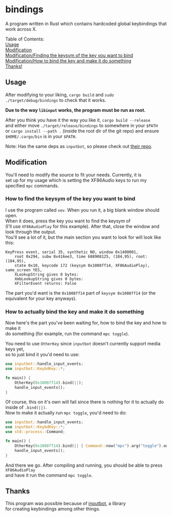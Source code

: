 # bindings

A program written in Rust which contains hardcoded global keybindings that work across X.

Table of Contents:<br>
[Usage](#usage)<br>
[Modification](#modification)<br>
[Modification/Finding the keysym of the key you want to bind](#how-to-find-the-keysym-of-the-key-you-want-to-bind)<br>
[Modification/How to bind the key and make it do something](#how-to-actually-bind-the-key-and-make-it-do-something)<br>
[Thanks!](#thanks)

## Usage

After modifying to your liking, `cargo build` and `sudo ./target/debug/bindings` to check that it works.<br>

**Due to the way `libinput` works, the program must be run as root.**<br>

After you think you have it the way you like it, `cargo build --release`<br>
and either move `./target/release/bindings` to somewhere in your `$PATH`<br>
or `cargo install --path .` (inside the root dir of the git repo) and ensure<br>
`$HOME/.cargo/bin` is in your `$PATH`.

Note: Has the same deps as `inputbot`, so please check out [their repo](https://github.com/obv-mikhail/InputBot).

## Modification

You'll need to modify the source to fit your needs. Currently, it is<br>
set up for my usage which is setting the XF86Audio keys to run my<br>
specified `mpc` commands.

### How to find the keysym of the key you want to bind

I use the program called `xev`. When you run it, a big blank window should open.<br>
When it does, press the key you want to find the keysym of<br>
(I'll use `XF86AudioPlay` for this example). After that, close the window and look through the output.<br>
You'll see a lot of it, but the main section you want to look for will look like this:
```
KeyPress event, serial 35, synthetic NO, window 0x1400001,
    root 0x294, subw 0x416ee3, time 688908125, (184,95), root:(184,95),
    state 0x10, keycode 172 (keysym 0x1008ff14, XF86AudioPlay), same_screen YES,
    XLookupString gives 0 bytes: 
    XmbLookupString gives 0 bytes: 
    XFilterEvent returns: False
```
The part you'd want is the `0x1008ff14` part of `keysym 0x1008ff14` (or the equivalent for your key anyways).

### How to actually bind the key and make it do something

Now here's the part you've been waiting for, how to bind the key and how to make it<br>
do something (for example, run the command `mpc toggle`).

You need to use `OtherKey` since `inputbot` doesn't currently support media keys yet,<br>
so to just bind it you'd need to use:
```rust
use inputbot::handle_input_events;
use inputbot::KeybdKey::*;

fn main() {
	OtherKey(0x1008ff14).bind(||);
	handle_input_events();
}
```
Of course, this on it's own will fail since there is nothing for it to actually do inside of `.bind(||)`.<br>
Now to make it actually run `mpc toggle`, you'd need to do:
```rust
use inputbot::handle_input_events;
use inputbot::KeybdKey::*;
use std::process::Command;

fn main() {
	OtherKey(0x1008ff14).bind(|| { Command::new("mpc").arg("toggle").output(); });
	handle_input_events();
}
```
And there we go. After compiling and running, you should be able to press `XF86AudioPlay`<br>
and have it run the command `mpc toggle`.

## Thanks

This program was possible because of [inputbot](https://github.com/obv-mikhail/InputBot), a library<br>
for creating keybindings among other things.
